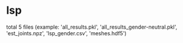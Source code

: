# lsp
total 5 files (example: 'all_results.pkl', 'all_results_gender-neutral.pkl', 'est_joints.npz', 'lsp_gender.csv', 'meshes.hdf5')

